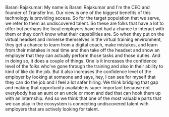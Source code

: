 Barani Rajakumar: My name is Barani Rajakumar and I'm the CEO and founder of Transfer Inc. Our view is one of the biggest benefits of this technology is providing access. So for the target population that we serve, we refer to them as undiscovered talent. So these are folks that have a lot to offer but perhaps the local employers have not had a chance to interact with them or they don't know what their capabilities are. So when they put on the virtual headset and immerse themselves in the virtual training environment, they get a chance to learn from a digital coach, make mistakes, and learn from their mistakes in real time and then take off the headset and show an employer that they can actually perform those tasks and those duties. And in doing so, it does a couple of things. One is it increases the confidence level of the folks who've gone through the training and also in their ability to kind of like do the job. But it also increases the confidence level of the employer by looking at someone and says, hey, I can see for myself that they can do the job and I feel a lot safer hiring. We think bridging that gap and making that opportunity available is super important because not everybody has an aunt or an uncle or mom and dad that can hook them up with an internship. And so we think that one of the most valuable parts that we can play in the ecosystem is connecting undiscovered talent with employers that are actively looking for talent.